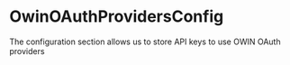 # OwinOAuthProvidersConfig
The configuration section allows us to store API keys to use OWIN OAuth providers
